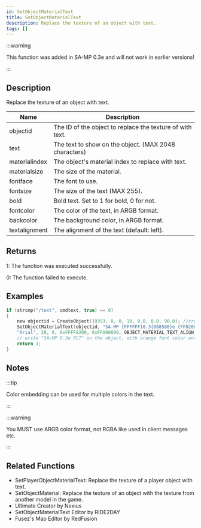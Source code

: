 ```yaml
---
id: SetObjectMaterialText
title: SetObjectMaterialText
description: Replace the texture of an object with text.
tags: []
---
```


:::warning

This function was added in SA-MP 0.3e and will not work in earlier versions!

:::

## Description

Replace the texture of an object with text.


| Name | Description |
|------|-------------|
|objectid | The ID of the object to replace the texture of with text.|
|text | The text to show on the object. (MAX 2048 characters)|
|materialindex | The object's material index to replace with text.|
|materialsize | The size of the material.|
|fontface | The font to use.|
|fontsize | The size of the text (MAX 255).|
|bold | Bold text. Set to 1 for bold, 0 for not.|
|fontcolor | The color of the text, in ARGB format.|
|backcolor | The background color, in ARGB format.|
|textalignment | The alignment of the text (default: left).|


## Returns

 1: The function was executed successfully. 

 0: The function failed to execute. 


## Examples


```c
if (strcmp("/text", cmdtext, true) == 0)
{
    new objectid = CreateObject(19353, 0, 0, 10, 0.0, 0.0, 90.0); //create the object
    SetObjectMaterialText(objectid, "SA-MP {FFFFFF}0.3{008500}e {FF8200}RC7", 0, OBJECT_MATERIAL_SIZE_256x128,
    "Arial", 28, 0, 0xFFFF8200, 0xFF000000, OBJECT_MATERIAL_TEXT_ALIGN_CENTER);
    // write "SA-MP 0.3e RC7" on the object, with orange font color and black background
    return 1;
}
```


## Notes

:::tip

Color embedding can be used for multiple colors in the text.

:::


:::warning

You MUST use ARGB color format, not RGBA like used in client messages etc.

:::


## Related Functions


-  SetPlayerObjectMaterialText: Replace the texture of a player object with text.
-  SetObjectMaterial: Replace the texture of an object with the texture from another model in the game.
-  Ultimate Creator by Nexius
-  SetObjectMaterialText Editor by RIDE2DAY
-  Fusez's Map Editor by RedFusion